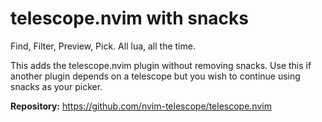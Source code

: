 # telescope.nvim with snacks

Find, Filter, Preview, Pick. All lua, all the time.

This adds the telescope.nvim plugin without removing snacks. Use this if another plugin depends on a telescope but you wish to continue using snacks as your picker.

**Repository:** <https://github.com/nvim-telescope/telescope.nvim>

<!-- vim: set ft=markdown: -->
